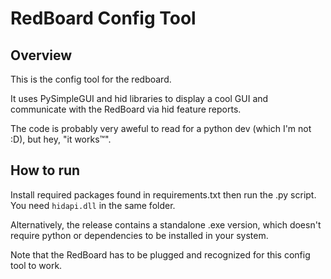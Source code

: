 # RedBoard Config Tool

## Overview

This is the config tool for the redboard. 

It uses PySimpleGUI and hid libraries to display a cool GUI and communicate with the RedBoard via hid feature reports.

The code is probably very aweful to read for a python dev (which I'm not :D), but hey, "it works™️".

## How to run

Install required packages found in requirements.txt then run the .py script. You need `hidapi.dll` in the same folder.

Alternatively, the release contains a standalone .exe version, which doesn't require python or dependencies to be installed in your system.

Note that the RedBoard has to be plugged and recognized for this config tool to work.